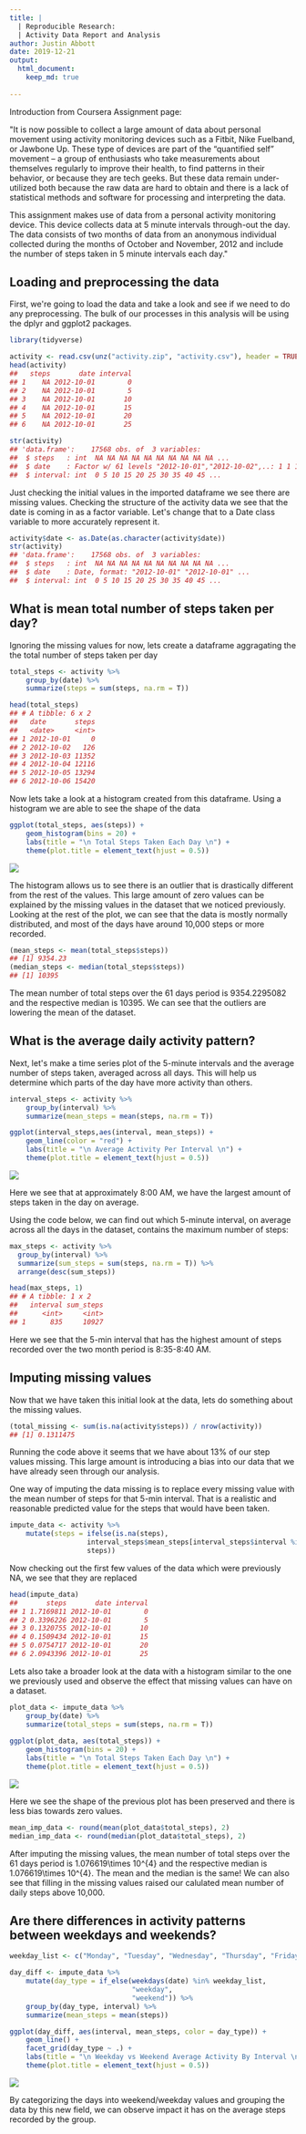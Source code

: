```yaml
---
title: |
  | Reproducible Research: 
  | Activity Data Report and Analysis
author: Justin Abbott
date: 2019-12-21
output: 
  html_document:
    keep_md: true
    
--- 
```


Introduction from Coursera Assignment page:

"It is now possible to collect a large amount of data about personal movement using activity monitoring devices such as a Fitbit, Nike Fuelband, or Jawbone Up. These type of devices are part of the “quantified self” movement – a group of enthusiasts who take measurements about themselves regularly to improve their health, to find patterns in their behavior, or because they are tech geeks. But these data remain under-utilized both because the raw data are hard to obtain and there is a lack of statistical methods and software for processing and interpreting the data.

This assignment makes use of data from a personal activity monitoring device. This device collects data at 5 minute intervals through-out the day. The data consists of two months of data from an anonymous individual collected during the months of October and November, 2012 and include the number of steps taken in 5 minute intervals each day."

## Loading and preprocessing the data

First, we're going to load the data and take a look and see if we need to do
any preprocessing. The bulk of our processes in this analysis will be using the dplyr and ggplot2 packages.


```r
library(tidyverse)

activity <- read.csv(unz("activity.zip", "activity.csv"), header = TRUE)
head(activity)
##   steps       date interval
## 1    NA 2012-10-01        0
## 2    NA 2012-10-01        5
## 3    NA 2012-10-01       10
## 4    NA 2012-10-01       15
## 5    NA 2012-10-01       20
## 6    NA 2012-10-01       25

str(activity)
## 'data.frame':	17568 obs. of  3 variables:
##  $ steps   : int  NA NA NA NA NA NA NA NA NA NA ...
##  $ date    : Factor w/ 61 levels "2012-10-01","2012-10-02",..: 1 1 1 1 1 1 1 1 1 1 ...
##  $ interval: int  0 5 10 15 20 25 30 35 40 45 ...
```
  
  
Just checking the initial values in the imported dataframe we see there are
missing values. Checking the structure of the activity data we see that the date
is coming in as a factor variable. Let's change that to a Date class variable to
more accurately represent it.


```r
activity$date <- as.Date(as.character(activity$date))
str(activity)
## 'data.frame':	17568 obs. of  3 variables:
##  $ steps   : int  NA NA NA NA NA NA NA NA NA NA ...
##  $ date    : Date, format: "2012-10-01" "2012-10-01" ...
##  $ interval: int  0 5 10 15 20 25 30 35 40 45 ...
```
  
  
  
## What is mean total number of steps taken per day?

Ignoring the missing values for now, lets create a dataframe aggragating the the total number of steps taken per day


```r
total_steps <- activity %>%
    group_by(date) %>%
    summarize(steps = sum(steps, na.rm = T))

head(total_steps)
## # A tibble: 6 x 2
##   date       steps
##   <date>     <int>
## 1 2012-10-01     0
## 2 2012-10-02   126
## 3 2012-10-03 11352
## 4 2012-10-04 12116
## 5 2012-10-05 13294
## 6 2012-10-06 15420
```
  
  
Now lets take a look at a histogram created from this dataframe. Using a histogram we are able to see the shape of the data


```r
ggplot(total_steps, aes(steps)) +
    geom_histogram(bins = 20) +
    labs(title = "\n Total Steps Taken Each Day \n") +
    theme(plot.title = element_text(hjust = 0.5))
```

![](PA1_template_files/figure-html/unnamed-chunk-4-1.png)<!-- -->

The histogram allows us to see there is an outlier that is drastically different from the rest of the values. This large amount of zero values can be explained by the missing values in the dataset that we noticed previously. Looking at the rest of the plot, we can see that the data is mostly normally distributed, and most of the days have around 10,000 steps or more recorded.


```r
(mean_steps <- mean(total_steps$steps))
## [1] 9354.23
(median_steps <- median(total_steps$steps))
## [1] 10395
```

The mean number of total steps over the 61 days period is  9354.2295082  and the respective median is  10395. We can see that the outliers are lowering the mean of the dataset.
  
  
  
## What is the average daily activity pattern?

Next, let's make a time series plot of the 5-minute intervals and the average number of steps taken, averaged across all days. This will help us determine which parts of the day have more activity than others.


```r
interval_steps <- activity %>%
    group_by(interval) %>%
    summarize(mean_steps = mean(steps, na.rm = T))

ggplot(interval_steps,aes(interval, mean_steps)) +
    geom_line(color = "red") +
    labs(title = "\n Average Activity Per Interval \n") +
    theme(plot.title = element_text(hjust = 0.5))
```

![](PA1_template_files/figure-html/unnamed-chunk-6-1.png)<!-- -->

Here we see that at approximately 8:00 AM, we have the largest amount of steps taken in the day on average. 

Using the code below, we can find out which 5-minute interval, on average across all the days in the dataset, contains the maximum number of steps:


```r
max_steps <- activity %>%
  group_by(interval) %>%
  summarize(sum_steps = sum(steps, na.rm = T)) %>%
  arrange(desc(sum_steps))

head(max_steps, 1)
## # A tibble: 1 x 2
##   interval sum_steps
##      <int>     <int>
## 1      835     10927
```

Here we see that the 5-min interval that has the highest amount of steps recorded over the two month period is 8:35-8:40 AM.
  
  
  
## Imputing missing values
  
  
Now that we have taken this initial look at the data, lets do something about the missing values.


```r
(total_missing <- sum(is.na(activity$steps)) / nrow(activity))
## [1] 0.1311475
```

Running the code above it seems that we have about 13% of our step values missing. This large amount is introducing a bias into our data that we have already seen through our analysis.

One way of imputing the data missing is to replace every missing value with the mean number of steps for that 5-min interval. That is a realistic and reasonable predicted value for the steps that would have been taken.


```r
impute_data <- activity %>%
    mutate(steps = ifelse(is.na(steps),
                   interval_steps$mean_steps[interval_steps$interval %in% interval],
                   steps))
```

Now checking out the first few values of the data which were previously NA, we see that they are replaced


```r
head(impute_data)
##       steps       date interval
## 1 1.7169811 2012-10-01        0
## 2 0.3396226 2012-10-01        5
## 3 0.1320755 2012-10-01       10
## 4 0.1509434 2012-10-01       15
## 5 0.0754717 2012-10-01       20
## 6 2.0943396 2012-10-01       25
```
  
  
Lets also take a broader look at the data with a histogram similar to the one we previously used and observe the effect that missing values can have on a dataset.


```r
plot_data <- impute_data %>%
    group_by(date) %>%
    summarize(total_steps = sum(steps, na.rm = T))
  
ggplot(plot_data, aes(total_steps)) +
    geom_histogram(bins = 20) +
    labs(title = "\n Total Steps Taken Each Day \n") +
    theme(plot.title = element_text(hjust = 0.5))
```

![](PA1_template_files/figure-html/unnamed-chunk-11-1.png)<!-- -->

Here we see the shape of the previous plot has been preserved and there is less bias towards zero values.


```r
mean_imp_data <- round(mean(plot_data$total_steps), 2)
median_imp_data <- round(median(plot_data$total_steps), 2)
```

After imputing the missing values, the mean number of total steps over the 61 days period is  1.076619\times 10^{4}  and the respective median is  1.076619\times 10^{4}. The mean and the median is the same! We can also see that filling in the missing values raised our calulated mean number of daily steps above 10,000.
  
  
  
## Are there differences in activity patterns between weekdays and weekends?


```r
weekday_list <- c("Monday", "Tuesday", "Wednesday", "Thursday", "Friday")

day_diff <- impute_data %>%
    mutate(day_type = if_else(weekdays(date) %in% weekday_list,
                              "weekday",
                              "weekend")) %>%
    group_by(day_type, interval) %>%
    summarize(mean_steps = mean(steps))

ggplot(day_diff, aes(interval, mean_steps, color = day_type)) +
    geom_line() +
    facet_grid(day_type ~ .) +
    labs(title = "\n Weekday vs Weekend Average Activity By Interval \n") +
    theme(plot.title = element_text(hjust = 0.5))
```

![](PA1_template_files/figure-html/unnamed-chunk-13-1.png)<!-- -->
  
    
By categorizing the days into weekend/weekday values and grouping the data by this new field, we can observe impact it has on the average steps recorded by the group.
